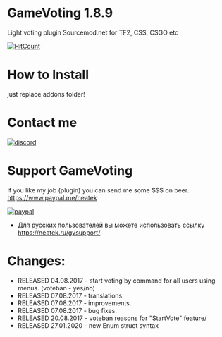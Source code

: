 # GameVoting 1.8.9
Light voting plugin Sourcemod.net for TF2, CSS, CSGO etc

[![HitCount](http://hits.dwyl.io/neatek/GameVoting.svg)](http://hits.dwyl.io/neatek/GameVoting)

# How to Install
just replace addons folder!

# Contact me
[![discord](https://neatek.ru/img/Join_me_on_Discord_small.png)](https://discord.gg/J7eSXuU)

# Support GameVoting 
If you like my job (plugin) you can send me some $$$ on beer.
https://www.paypal.me/neatek

[![paypal](https://www.paypalobjects.com/en_US/i/btn/btn_donateCC_LG.gif)](https://www.paypal.me/neatek/3)

* Для русских пользователей вы можете использовать ссылку https://neatek.ru/gvsupport/

# Changes:
- RELEASED 04.08.2017 - start voting by command for all users using menus. (voteban - yes/no)
- RELEASED 07.08.2017 - translations.
- RELEASED 07.08.2017 - improvements.
- RELEASED 07.08.2017 - bug fixes.
- RELEASED 20.08.2017 - voteban reasons for "StartVote" feature/
- RELEASED 27.01.2020 - new Enum struct syntax
